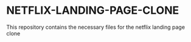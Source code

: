 # NETFLIX-LANDING-PAGE-CLONE
This repository contains the necessary files for the netflix landing page clone 
